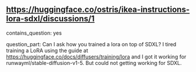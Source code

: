 ## https://huggingface.co/ostris/ikea-instructions-lora-sdxl/discussions/1

contains_question: yes

question_part: Can I ask how you trained a lora on top of SDXL? I tired training a LoRA using the guide at https://huggingface.co/docs/diffusers/training/lora and I got it working for runwayml/stable-diffusion-v1-5. But could not getting working for SDXL.